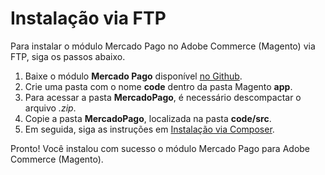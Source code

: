 # Instalação via FTP

Para instalar o módulo Mercado Pago no Adobe Commerce (Magento) via FTP, siga os passos abaixo.

1. Baixe o módulo **Mercado Pago** disponível [no Github](https://github.com/mercadopago/adb-payment).
2. Crie uma pasta com o nome **code** dentro da pasta Magento **app**.
3. Para acessar a pasta **MercadoPago**, é necessário descompactar o arquivo *.zip*.
4. Copie a pasta **MercadoPago**, localizada na pasta **code/src**.
5. Em seguida, siga as instruções em [Instalação via Composer](/developers/pt/guides/adobe-commerce/installation/composer).

Pronto! Você instalou com sucesso o módulo Mercado Pago para Adobe Commerce (Magento).